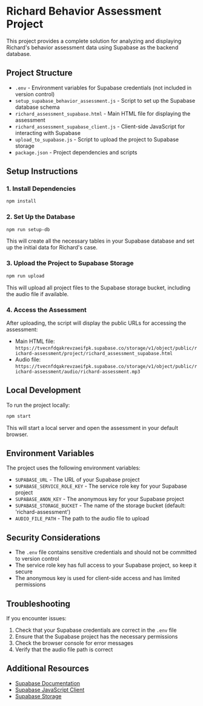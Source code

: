 # Richard Behavior Assessment Project

This project provides a complete solution for analyzing and displaying Richard's behavior assessment data using Supabase as the backend database.

## Project Structure

- `.env` - Environment variables for Supabase credentials (not included in version control)
- `setup_supabase_behavior_assessment.js` - Script to set up the Supabase database schema
- `richard_assessment_supabase.html` - Main HTML file for displaying the assessment
- `richard_assessment_supabase_client.js` - Client-side JavaScript for interacting with Supabase
- `upload_to_supabase.js` - Script to upload the project to Supabase storage
- `package.json` - Project dependencies and scripts

## Setup Instructions

### 1. Install Dependencies

```bash
npm install
```

### 2. Set Up the Database

```bash
npm run setup-db
```

This will create all the necessary tables in your Supabase database and set up the initial data for Richard's case.

### 3. Upload the Project to Supabase Storage

```bash
npm run upload
```

This will upload all project files to the Supabase storage bucket, including the audio file if available.

### 4. Access the Assessment

After uploading, the script will display the public URLs for accessing the assessment:

- Main HTML file: `https://tvecnfdqakrevzaeifpk.supabase.co/storage/v1/object/public/richard-assessment/project/richard_assessment_supabase.html`
- Audio file: `https://tvecnfdqakrevzaeifpk.supabase.co/storage/v1/object/public/richard-assessment/audio/richard-assessment.mp3`

## Local Development

To run the project locally:

```bash
npm start
```

This will start a local server and open the assessment in your default browser.

## Environment Variables

The project uses the following environment variables:

- `SUPABASE_URL` - The URL of your Supabase project
- `SUPABASE_SERVICE_ROLE_KEY` - The service role key for your Supabase project
- `SUPABASE_ANON_KEY` - The anonymous key for your Supabase project
- `SUPABASE_STORAGE_BUCKET` - The name of the storage bucket (default: 'richard-assessment')
- `AUDIO_FILE_PATH` - The path to the audio file to upload

## Security Considerations

- The `.env` file contains sensitive credentials and should not be committed to version control
- The service role key has full access to your Supabase project, so keep it secure
- The anonymous key is used for client-side access and has limited permissions

## Troubleshooting

If you encounter issues:

1. Check that your Supabase credentials are correct in the `.env` file
2. Ensure that the Supabase project has the necessary permissions
3. Check the browser console for error messages
4. Verify that the audio file path is correct

## Additional Resources

- [Supabase Documentation](https://supabase.com/docs)
- [Supabase JavaScript Client](https://supabase.com/docs/reference/javascript/introduction)
- [Supabase Storage](https://supabase.com/docs/guides/storage)
